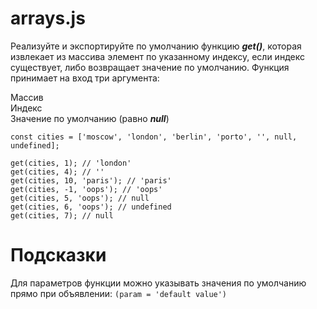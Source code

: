 # arrays.js #
Реализуйте и экспортируйте по умолчанию функцию ***get()***, которая извлекает из массива элемент по указанному индексу, если индекс существует, либо возвращает значение по умолчанию. Функция принимает на вход три аргумента:

Массив  
Индекс  
Значение по умолчанию (равно ***null***)
```
const cities = ['moscow', 'london', 'berlin', 'porto', '', null, undefined];
 
get(cities, 1); // 'london'
get(cities, 4); // ''
get(cities, 10, 'paris'); // 'paris'
get(cities, -1, 'oops'); // 'oops'
get(cities, 5, 'oops'); // null
get(cities, 6, 'oops'); // undefined
get(cities, 7); // null
```
# Подсказки # 
Для параметров функции можно указывать значения по умолчанию прямо при объявлении: ```(param = 'default value')```
